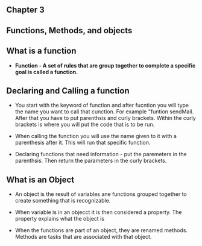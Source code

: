 ## Chapter 3

## Functions, Methods, and objects

## What is a function

- **Function - A set of rules that are group together to complete a specific goal is called a function.**

## Declaring and Calling a function

- You start with the keyword of function and after fucntion you will type the name you want to call that cunction.  For example "funtion sendMail.  After that you have to put parenthsis and curly brackets.  Within the curly brackets is where you will put the code that is to be run.

- When calling the function you will use the name given to it with a parenthesis after it.  This will run that specific function.

- Declaring functions that need information - put the paremeters in the parenthsis. Then return the parameters in the curly brackets.

## What is an Object

- An object is the result of variables ane functions grouped together to create something that is recognizable.

- When variable is in an objecct it is then considered a property.  The property explains what the object is  

- When the functions are part of an object, they are renamed methods.  Methods are tasks that are associated with that object.

